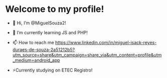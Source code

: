 # Welcome to my profile!

- 👋 Hi, I’m @MiguelSouza2!


- 🌱 I’m currently learning JS and PHP!

- 📫 How to reach me https://www.linkedin.com/in/miguel-isack-reyes-duraes-de-souza-2a51212b5?utm_source=share&utm_campaign=share_via&utm_content=profile&utm_medium=android_app


-   ⚡Currently studying on ETEC Registro!

<!---
MiguelSouza2/MiguelSouza2 is a ✨ special ✨ repository because its `README.md` (this file) appears on your GitHub profile.
You can click the Preview link to take a look at your changes.
--->
